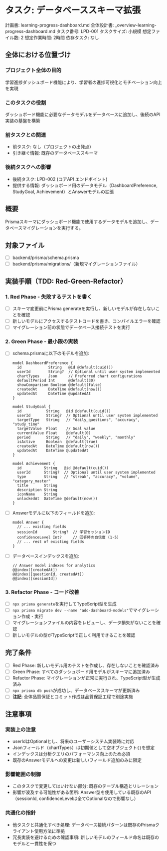 # タスク: データベーススキーマ拡張

計画書: learning-progress-dashboard.md
全体設計書: _overview-learning-progress-dashboard.md
タスク番号: LPD-001
タスクサイズ: 小規模
想定ファイル数: 2
想定作業時間: 2時間
依存タスク: なし

## 全体における位置づけ
### プロジェクト全体の目的
学習進捗ダッシュボード機能により、学習者の進捗可視化とモチベーション向上を実現

### このタスクの役割
ダッシュボード機能に必要なデータモデルをデータベースに追加し、後続のAPI実装の基盤を構築

### 前タスクとの関連
- 前タスク: なし（プロジェクトの出発点）
- 引き継ぐ情報: 既存のデータベーススキーマ

### 後続タスクへの影響
- 後続タスク: LPD-002 (コアAPI エンドポイント)
- 提供する情報: ダッシュボード用のデータモデル（DashboardPreference, StudyGoal, Achievement）とAnswerモデルの拡張

## 概要
Prismaスキーマにダッシュボード機能で使用するデータモデルを追加し、データベースマイグレーションを実行する。

## 対象ファイル
- [ ] backend/prisma/schema.prisma
- [ ] backend/prisma/migrations/（新規マイグレーションファイル）

## 実装手順（TDD: Red-Green-Refactor）

### 1. **Red Phase - 失敗するテストを書く**
   - [ ] スキーマ変更前にPrisma generateを実行し、新しいモデルが存在しないことを確認
   - [ ] 新しいモデルにアクセスするテストコードを書き、コンパイルエラーを確認
   - [ ] マイグレーション前の状態でデータベース接続テストを実行

### 2. **Green Phase - 最小限の実装**
   - [ ] schema.prismaに以下のモデルを追加:
     ```prisma
     model DashboardPreference {
       id            String   @id @default(cuid())
       userId        String?  // Optional until user system implemented
       chartTypes    Json     // Preferred chart configurations
       defaultPeriod Int      @default(30)
       showComparison Boolean @default(false)
       createdAt     DateTime @default(now())
       updatedAt     DateTime @updatedAt
     }

     model StudyGoal {
       id           String   @id @default(cuid())
       userId       String?  // Optional until user system implemented
       targetType   String   // "daily_questions", "accuracy", "study_time"
       targetValue  Float    // Goal value
       currentValue Float    @default(0)
       period       String   // "daily", "weekly", "monthly"
       isActive     Boolean  @default(true)
       createdAt    DateTime @default(now())
       updatedAt    DateTime @updatedAt
     }

     model Achievement {
       id          String   @id @default(cuid())
       userId      String?  // Optional until user system implemented
       type        String   // "streak", "accuracy", "volume", "category_master"
       title       String
       description String
       iconName    String
       unlockedAt  DateTime @default(now())
     }
     ```
   - [ ] Answerモデルに以下のフィールドを追加:
     ```prisma
     model Answer {
       // ... existing fields
       sessionId       String?  // 学習セッションID
       confidenceLevel Int?     // 回答時の自信度 (1-5)
       // ... rest of existing fields
     }
     ```
   - [ ] データベースインデックスを追加:
     ```prisma
     // Answer model indexes for analytics
     @@index([createdAt])
     @@index([questionId, createdAt])
     @@index([sessionId])
     ```

### 3. **Refactor Phase - コード改善**
   - [ ] `npx prisma generate`を実行してTypeScript型を生成
   - [ ] `npx prisma migrate dev --name "add-dashboard-models"`でマイグレーション作成・実行
   - [ ] マイグレーションファイルの内容をレビューし、データ損失がないことを確認
   - [ ] 新しいモデルの型がTypeScriptで正しく利用できることを確認

## 完了条件
- [ ] Red Phase: 新しいモデル用のテストを作成し、存在しないことを確認済み
- [ ] Green Phase: すべてのダッシュボード用モデルがスキーマに追加済み
- [ ] Refactor Phase: マイグレーションが正常に実行され、TypeScript型が生成済み
- [ ] `npx prisma db push`が成功し、データベーススキーマが更新済み
- [ ] **注記**: 全体品質保証とコミット作成は品質保証工程で別途実施

## 注意事項
### 実装上の注意
- userIdはOptionalとし、将来のユーザーシステム実装時に対応
- Jsonフィールド（chartTypes）は初期値として空オブジェクト`{}`を想定
- インデックスは分析クエリのパフォーマンス向上のため必須
- 既存のAnswerモデルへの変更は新しいフィールド追加のみに限定

### 影響範囲の制御
- このタスクで変更してはいけない部分: 既存のテーブル構造とリレーション
- 影響が波及する可能性がある箇所: Answer型を使用している既存のAPI（sessionId, confidenceLevelは全てOptionalなので影響なし）

### 共通化の指針
- 他タスクと共通化すべき処理: データベース接続パターンは既存のPrismaクライアント使用方法に準拠
- 冗長実装を避けるための確認事項: 新しいモデルのフィールド命名は既存のモデルと一貫性を保つ